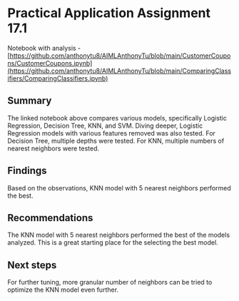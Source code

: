 # Practical Application Assignment 17.1

Notebook with analysis - [https://github.com/anthonytu8/AIMLAnthonyTu/blob/main/CustomerCoupons/CustomerCoupons.ipynb](https://github.com/anthonytu8/AIMLAnthonyTu/blob/main/ComparingClassifiers/ComparingClassifiers.ipynb)

## Summary
The linked notebook above compares various models, specifically Logistic Regression, Decision Tree, KNN, and SVM. Diving deeper, Logistic Regression models with various features removed was also tested. For Decision Tree, multiple depths were tested. For KNN, multiple numbers of nearest neighbors were tested.

## Findings
Based on the observations, KNN model with 5 nearest neighbors performed the best.

## Recommendations
The KNN model with 5 nearest neighbors performed the best of the models analyzed. This is a great starting place for the selecting the best model.

## Next steps
For further tuning, more granular number of neighbors can be tried to optimize the KNN model even further.
